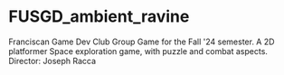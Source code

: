 # FUSGD_ambient_ravine
Franciscan Game Dev Club Group Game for the Fall '24 semester. A 2D platformer Space exploration game, with puzzle and combat aspects. Director: Joseph Racca
